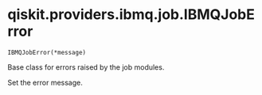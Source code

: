 # qiskit.providers.ibmq.job.IBMQJobError

`IBMQJobError(*message)`

Base class for errors raised by the job modules.

Set the error message.
